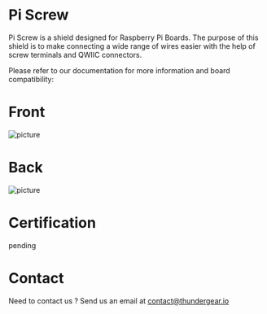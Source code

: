# Pi Screw
Pi Screw is a shield designed for Raspberry Pi Boards. The purpose of this shield is to make connecting a wide range of wires easier with the help of screw terminals and QWIIC connectors. 

Please refer to our documentation for more information and board compatibility:


# Front 


![picture]()


# Back


![picture]()


# Certification
pending


# Contact

Need to contact us ? Send us an email at contact@thundergear.io
